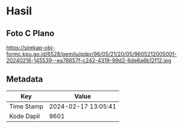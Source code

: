 # Hasil

## Foto C Plano

https://sirekap-obj-formc.kpu.go.id/6528/pemilu/pdpr/96/05/21/20/05/9605212005001-20240216-145539--ea78657f-c242-4319-99d2-6de6a6b12f12.jpg


## Metadata

| Key        | Value               |
| ---------- | ------------------- |
| Time Stamp | 2024-02-17 13:05:41 |
| Kode Dapil | 9601                |




